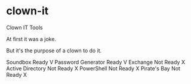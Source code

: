 # clown-it
Clown IT Tools

At first it was a joke.

But it's the purpose of a clown to do it.

Soundbox Ready V
Password Generator Ready V
Exchange Not Ready X
Active Directory Not Ready X
PowerShell Not Ready X
Pirate's Bay Not Ready X
